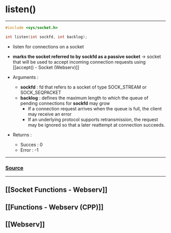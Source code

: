 # listen()
---
~~~cpp
#include <sys/socket.h>

int listen(int sockfd, int backlog);
~~~
- listen for connections on a socket
- **marks the socket referred to by sockfd as a passive socket** -> socket that will be used to accept incoming connection requests using [[accept() - Socket (Webserv)]]

- Arguments : 
	- **sockfd** : fd that refers to a socket of type SOCK_STREAM or SOCK_SEQPACKET
	- **backlog** : defines the maximum length to which the queue of pending connections for **sockfd** may grow
		- If a connection request arrives when the queue is full, the client may receive an error
		- If an underlying protocol supports retransmission, the request may be ignored so that a later reattempt at connection succeeds.

- Returns :
	- Succes : 0
	- Error : -1

---
### [Source](https://man7.org/linux/man-pages/man2/listen.2.html)
---
## [[Socket Functions - Webserv]]
## [[Functions - Webserv (CPP)]]
## [[Webserv]]